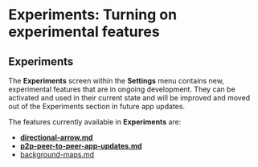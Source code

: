 # Experiments: Turning on experimental features

## Experiments

The **Experiments** screen within the **Settings** menu contains new, experimental features that are in ongoing development. They can be activated and used in their current state and will be improved and moved out of the Experiments section in future app updates.

The features currently available in **Experiments** are:

* ****[directional-arrow.md](directional-arrow.md "mention")****
* ****[p2p-peer-to-peer-app-updates.md](p2p-peer-to-peer-app-updates.md "mention")****
* [background-maps.md](background-maps.md "mention")
